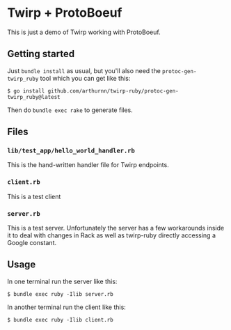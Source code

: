 # Twirp + ProtoBoeuf

This is just a demo of Twirp working with ProtoBoeuf.

## Getting started

Just `bundle install` as usual, but you'll also need the
`protoc-gen-twirp_ruby` tool which you can get like this:

```
$ go install github.com/arthurnn/twirp-ruby/protoc-gen-twirp_ruby@latest
```

Then do `bundle exec rake` to generate files.

## Files

### `lib/test_app/hello_world_handler.rb`

This is the hand-written handler file for Twirp endpoints.

### `client.rb`

This is a test client

### `server.rb`

This is a test server.  Unfortunately the server has a few workarounds inside
it to deal with changes in Rack as well as twirp-ruby directly accessing a
Google constant.

## Usage

In one terminal run the server like this:

```
$ bundle exec ruby -Ilib server.rb
```

In another terminal run the client like this:

```
$ bundle exec ruby -Ilib client.rb
```

